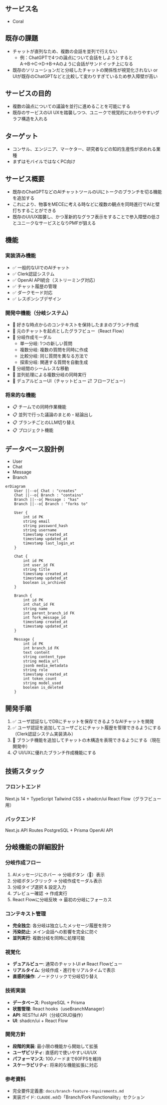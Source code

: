 ## サービス名

- CoraI

## 既存の課題

- チャットが直列なため、複数の会話を並列で行えない
  - 例：ChatGPTで4つの論点について会話をしようとするとA→B→C→D→B→Aのように会話がサンドイッチ上になる
- 既存のソリューションだと分岐したチャットの関係性が視覚化されない or UIが既存のChatGPTなどと比較して変わりすぎているため参入障壁が高い

## サービスの目的

- 複数の論点についての議論を並行に進めることを可能にする
- 既存のサービスのUI UXを踏襲しつつ、ユニークで視覚的にわかりやすいグラフ構造を入れる

## ターゲット

- コンサル、エンジニア、マーケター、研究者などの知的生産性が求めれる業種
- まずはモバイルではなくPC向け

## サービス概要

- 既存のChatGPTなどのAIチャットツールのUIにトークのブランチを切る機能を追加する
- これにより、物事をMECEに考える時などに複数の観点を同時進行でAIと壁打ちすることができる
- 既存のUI/UX踏襲し、かつ革新的なグラフ表示をすることで参入障壁の低さとユニークなサービスとなりPMFが狙える

## 機能

### 実装済み機能
- ✅ 一般的なUIでのAIチャット
- ✅ Clerk認証システム
- ✅ OpenAI API統合（ストリーミング対応）
- ✅ チャット履歴の管理
- ✅ ダークモード対応
- ✅ レスポンシブデザイン

### 開発中機能（分岐システム）
- 🔄 好きな時点からのコンテキストを保持したままのブランチ作成
- 🔄 元のチャットを起点としたグラフビュー（React Flow）
- 🔄 分岐作成モーダル
  - 単一分岐: 1つの新しい質問
  - 複数分岐: 複数の質問を同時に作成
  - 比較分岐: 同じ質問を異なる方法で
  - 探索分岐: 関連する質問を自動生成
- 🔄 分岐間のシームレスな移動
- 🔄 並列処理による複数分岐の同時実行
- 🔄 デュアルビューUI（チャットビュー ⇄ フローフビュー）

### 将来的な機能
- 📋 チームでの同時作業機能
- 📋 並列で行った議論のまとめ・結論出し
- 📋 ブランチごとのLLM切り替え
- 📋 プロジェクト機能

## データベース設計例

- User
- Chat
- Message
- Branch

```
erDiagram
    User ||--o{ Chat : "creates"
    Chat ||--o{ Branch : "contains"
    Branch ||--o{ Message : "has"
    Branch ||--o{ Branch : "forks to"

    User {
        int id PK
        string email
        string password_hash
        string username
        timestamp created_at
        timestamp updated_at
        timestamp last_login_at
    }

    Chat {
        int id PK
        int user_id FK
        string title
        timestamp created_at
        timestamp updated_at
        boolean is_archived
    }

    Branch {
        int id PK
        int chat_id FK
        string name
        int parent_branch_id FK
        int fork_message_id
        timestamp created_at
        timestamp updated_at
    }

    Message {
        int id PK
        int branch_id FK
        text content
        string content_type
        string media_url
        jsonb media_metadata
        string role
        timestamp created_at
        int token_count
        string model_used
        boolean is_deleted
    }
```

## 開発手順

1. ✅ ユーザ認証なしでDBにチャットを保存できるようなAIチャットを開発
2. ✅ ユーザ認証を追加してユーザごとにチャット履歴を管理できるようにする（Clerk認証システム実装済み）
3. 🔄 ブランチ機能を追加してチャットの木構造を表現できるようにする（現在開発中）
4. 📋 UI/UXに優れたブランチ作成機能にする

## 技術スタック

### フロントエンド

Next.js 14 + TypeScript
Tailwind CSS + shadcn/ui
React Flow（グラフビュー用）

### バックエンド

Next.js API Routes
PostgreSQL + Prisma
OpenAI API

## 分岐機能の詳細設計

### 分岐作成フロー
1. AIメッセージにホバー → 分岐ボタン（🔀）表示
2. 分岐ボタンクリック → 分岐作成モーダル表示
3. 分岐タイプ選択 & 設定入力
4. プレビュー確認 → 作成実行
5. React Flowに分岐反映 → 最初の分岐にフォーカス

### コンテキスト管理
- **完全独立**: 各分岐は独立したメッセージ履歴を持つ
- **汚染防止**: メイン会話への影響を完全に防ぐ
- **並列実行**: 複数分岐を同時に処理可能

### 視覚化
- **デュアルビュー**: 通常のチャットUI ⇄ React Flowビュー
- **リアルタイム**: 分岐作成・進行をリアルタイムで表示
- **直感的操作**: ノードクリックで分岐切り替え

### 技術実装
- **データベース**: PostgreSQL + Prisma
- **状態管理**: React hooks（useBranchManager）
- **API**: RESTful API（分岐CRUD操作）
- **UI**: shadcn/ui + React Flow

### 開発方針
- **段階的実装**: 最小限の機能から開始して拡張
- **ユーザビリティ**: 直感的で使いやすいUI/UX
- **パフォーマンス**: 100ノードまで60FPSを維持
- **スケーラビリティ**: 将来的な機能拡張に対応

### 参考資料
- 完全要件定義書: `docs/branch-feature-requirements.md`
- 実装ガイド: `CLAUDE.md`の「Branch/Fork Functionality」セクション

